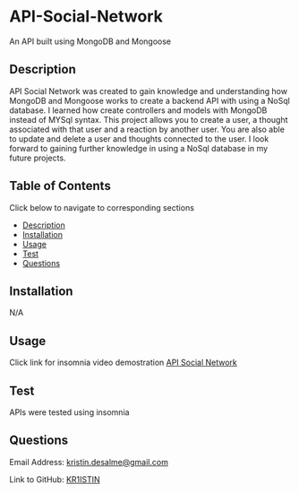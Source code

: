 # API-Social-Network
An API built using MongoDB and Mongoose

## Description
API Social Network was created to gain knowledge and understanding how MongoDB and Mongoose works to create a backend API with using a NoSql database. I learned how create controllers and models with MongoDB instead of MYSql syntax. This project allows you to create a user, a thought associated with that user and a reaction by another user. You are also able to update and delete a user and thoughts connected to the user. I look forward to gaining further knowledge in using a NoSql database in my future projects. 

## Table of Contents 
Click below to navigate to corresponding sections
- [Description](#description)
- [Installation](#installation)
- [Usage](#usage)
- [Test](#test)
- [Questions](#questions)

## Installation
N/A

## Usage
Click link for insomnia video demostration
<a href=''>API Social Network</a>

## Test

APIs were tested using insomnia 

## Questions 
Email Address:
<a href="mailto:kristin.desalme@gmail.com">kristin.desalme@gmail.com</a>

Link to GitHub:
<a href='https://github.com/KR1ISTIN'>KR1ISTIN</a>
